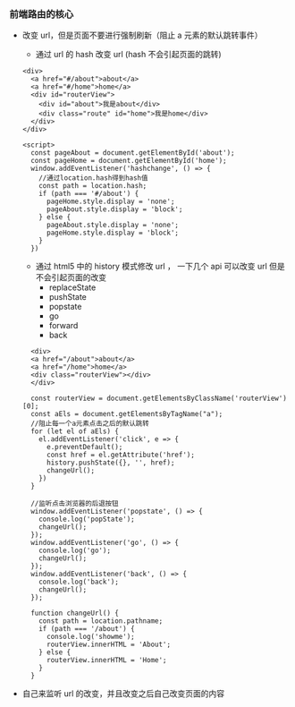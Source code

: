 ### 前端路由的核心

- 改变 url，但是页面不要进行强制刷新（阻止 a 元素的默认跳转事件）

  - 通过 url 的 hash 改变 url (hash 不会引起页面的跳转)

  ```
  <div>
    <a href="#/about">about</a>
    <a href="#/home">home</a>
    <div id="routerView">
      <div id="about">我是about</div>
      <div class="route" id="home">我是home</div>
    </div>
  </div>

  <script>
    const pageAbout = document.getElementById('about');
    const pageHome = document.getElementById('home');
    window.addEventListener('hashchange', () => {
      //通过location.hash得到hash值
      const path = location.hash;
      if (path === '#/about') {
        pageHome.style.display = 'none';
        pageAbout.style.display = 'block';
      } else {
        pageAbout.style.display = 'none';
        pageHome.style.display = 'block';
      }
    })
  ```

  - 通过 html5 中的 history 模式修改 url ， 一下几个 api 可以改变 url 但是不会引起页面的改变
    - replaceState
    - pushState
    - popstate
    - go
    - forward
    - back
  ```
    <div>
    <a href="/about">about</a>
    <a href="/home">home</a>
    <div class="routerView"></div>
    </div>
  
    const routerView = document.getElementsByClassName('routerView')[0];
    const aEls = document.getElementsByTagName("a");
    //阻止每一个a元素点击之后的默认跳转
    for (let el of aEls) {
      el.addEventListener('click', e => {
        e.preventDefault();
        const href = el.getAttribute('href');
        history.pushState({}, '', href);
        changeUrl();
      })
    }

    //监听点击浏览器的后退按钮
    window.addEventListener('popstate', () => {
      console.log('popState');
      changeUrl();
    });
    window.addEventListener('go', () => {
      console.log('go');
      changeUrl();
    });
    window.addEventListener('back', () => {
      console.log('back');
      changeUrl();
    });
  
    function changeUrl() {
      const path = location.pathname;
      if (path === '/about') {
        console.log('showme');
        routerView.innerHTML = 'About';
      } else {
        routerView.innerHTML = 'Home';
      }
    }
    ```


- 自己来监听 url 的改变，并且改变之后自己改变页面的内容
